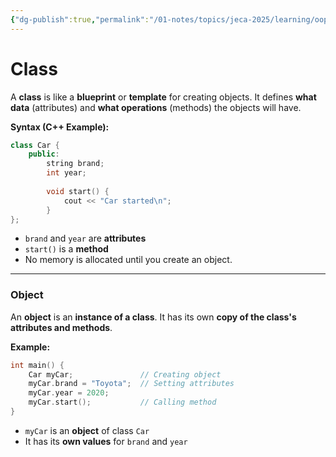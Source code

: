 ```yaml
---
{"dg-publish":true,"permalink":"/01-notes/topics/jeca-2025/learning/oop/02-classes-and-objects/","tags":["#topic/jeca","#type/notes","#notes/topic/jeca/oop"],"noteIcon":""}
---
```


# **Class**

A **class** is like a **blueprint** or **template** for creating objects. It defines **what data** (attributes) and **what operations** (methods) the objects will have.

**Syntax (C++ Example):**
```cpp
class Car {
	public:
	    string brand;
	    int year;
	
	    void start() {
	        cout << "Car started\n";
	    }
};
```

- `brand` and `year` are **attributes**
- `start()` is a **method**
- No memory is allocated until you create an object.

---

### **Object**

An **object** is an **instance of a class**. It has its own **copy of the class's attributes and methods**.

**Example:**
```cpp
int main() {
    Car myCar;               // Creating object
    myCar.brand = "Toyota";  // Setting attributes
    myCar.year = 2020;
    myCar.start();           // Calling method
}
```

- `myCar` is an **object** of class `Car`
- It has its **own values** for `brand` and `year`